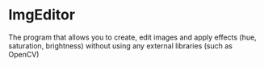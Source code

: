 # ImgEditor
The program that allows you to create, edit images and apply effects (hue, saturation, brightness) without using any external libraries (such as OpenCV)
